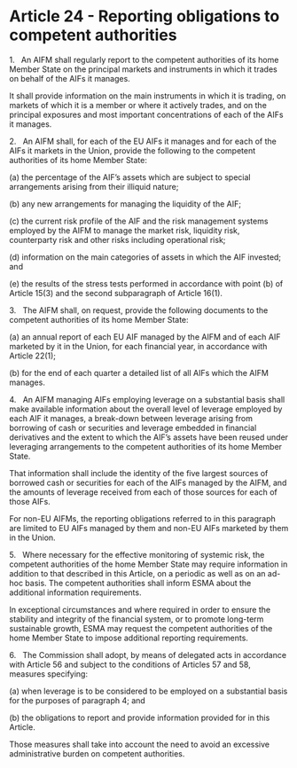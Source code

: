 # Article 24 - Reporting obligations to competent authorities


1.   An AIFM shall regularly report to the competent authorities of its home Member State on the principal markets and instruments in which it trades on behalf of the AIFs it manages.

It shall provide information on the main instruments in which it is trading, on markets of which it is a member or where it actively trades, and on the principal exposures and most important concentrations of each of the AIFs it manages.

2.   An AIFM shall, for each of the EU AIFs it manages and for each of the AIFs it markets in the Union, provide the following to the competent authorities of its home Member State:

(a) the percentage of the AIF’s assets which are subject to special arrangements arising from their illiquid nature;

(b) any new arrangements for managing the liquidity of the AIF;

(c) the current risk profile of the AIF and the risk management systems employed by the AIFM to manage the market risk, liquidity risk, counterparty risk and other risks including operational risk;

(d) information on the main categories of assets in which the AIF invested; and

(e) the results of the stress tests performed in accordance with point (b) of Article 15(3) and the second subparagraph of Article 16(1).

3.   The AIFM shall, on request, provide the following documents to the competent authorities of its home Member State:

(a) an annual report of each EU AIF managed by the AIFM and of each AIF marketed by it in the Union, for each financial year, in accordance with Article 22(1);

(b) for the end of each quarter a detailed list of all AIFs which the AIFM manages.

4.   An AIFM managing AIFs employing leverage on a substantial basis shall make available information about the overall level of leverage employed by each AIF it manages, a break-down between leverage arising from borrowing of cash or securities and leverage embedded in financial derivatives and the extent to which the AIF’s assets have been reused under leveraging arrangements to the competent authorities of its home Member State.

That information shall include the identity of the five largest sources of borrowed cash or securities for each of the AIFs managed by the AIFM, and the amounts of leverage received from each of those sources for each of those AIFs.

For non-EU AIFMs, the reporting obligations referred to in this paragraph are limited to EU AIFs managed by them and non-EU AIFs marketed by them in the Union.

5.   Where necessary for the effective monitoring of systemic risk, the competent authorities of the home Member State may require information in addition to that described in this Article, on a periodic as well as on an ad-hoc basis. The competent authorities shall inform ESMA about the additional information requirements.

In exceptional circumstances and where required in order to ensure the stability and integrity of the financial system, or to promote long-term sustainable growth, ESMA may request the competent authorities of the home Member State to impose additional reporting requirements.

6.   The Commission shall adopt, by means of delegated acts in accordance with Article 56 and subject to the conditions of Articles 57 and 58, measures specifying:

(a) when leverage is to be considered to be employed on a substantial basis for the purposes of paragraph 4; and

(b) the obligations to report and provide information provided for in this Article.

Those measures shall take into account the need to avoid an excessive administrative burden on competent authorities.
